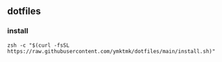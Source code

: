 ## dotfiles

### install

```
zsh -c "$(curl -fsSL https://raw.githubusercontent.com/ymktmk/dotfiles/main/install.sh)"
```
